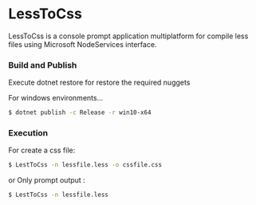 # LessToCss


LessToCss is a console prompt application multiplatform for compile less files using Microsoft NodeServices interface.

  


### Build and Publish

Execute dotnet restore for restore the required nuggets


For windows environments...

```sh
$ dotnet publish -c Release -r win10-x64
```


### Execution
For create a css file:
```sh
$ LestToCss -n lessfile.less -o cssfile.css 
```
or 
Only prompt output :
```sh
$ LestToCss -n lessfile.less
```

